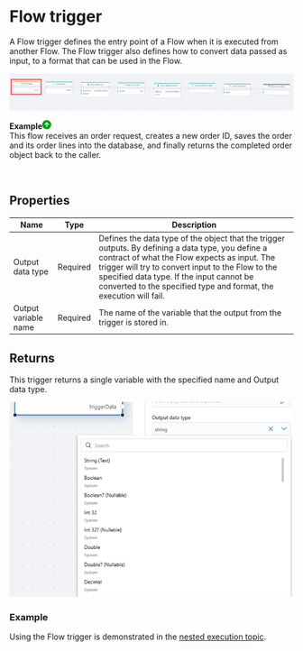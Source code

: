 # Flow trigger

A Flow trigger defines the entry point of a Flow when it is executed from another Flow.
The Flow trigger also defines how to convert data passed as input, to a format that can be used in the Flow. 
<br/>

![img](/images/flow/flow-trigger.png)

**Example**![img](/images/strz.jpg)  
This flow receives an order request, creates a new order ID, saves the order and its order lines into the database, and finally returns the completed order object back to the caller.

<br/>

## Properties

| Name                 | Type       | Description                                                   |
|----------------------|------------|---------------------------------------------------------------|
| Output data type     | Required   | Defines the data type of the object that the trigger outputs. By defining a data type, you define a contract of what the Flow expects as input. The trigger will try to convert input to the Flow to the specified data type. If the input cannot be converted to the specified type and format, the execution will fail. |
| Output variable name | Required   | The name of the variable that the output from the trigger is stored in. |

## Returns

This trigger returns a single variable with the specified name and Output data type. 

![img](../../../images/flow/schedule-trigger-output-type.png)
<br/>

### Example

Using the Flow trigger is demonstrated in the [nested execution topic](../flows/running-flows/nested-execution.md).
